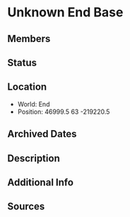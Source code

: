 # Unknown End Base

## Members

## Status

## Location
- World: End
- Position: 46999.5 63 -219220.5

## Archived Dates

## Description

## Additional Info

## Sources
